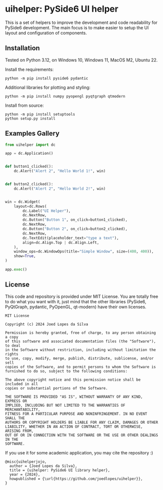 # uihelper: PySide6 UI helper

This is a set of helpers to improve the development and code readability for PySide6 development.
The main focus is to make easier to setup the UI layout and configuration of components.

## Installation

Tested on Python 3.12, on Windows 10, Windows 11, MacOS M2, Ubuntu 22.

Install the requirements:

```
python -m pip install pyside6 pydantic
```

Additional libraries for plotting and styling:
```
python -m pip install numpy pyopengl pyqtgraph qtmodern
```

Install from source:

```
python -m pip install setuptools
python setup.py install
```

## Examples Gallery

```python
from uihelper import dc

app = dc.Application()


def button1_clicked():
    dc.Alert("Alert 2", "Hello World 1!", win)


def button2_clicked():
    dc.Alert("Alert 2", "Hello World 2!", win)


win = dc.Widget(
    layout=dc.Rows(
        dc.Label("UI Helper"),
        dc.NextRow,
        dc.Button("Button 1", on_click=button1_clicked),
        dc.NextRow,
        dc.Button("Button 2", on_click=button2_clicked),
        dc.NextRow,
        dc.TextEdit(placeholder_text="type a text"),
        align=dc.Align.Top | dc.Align.Left,
    ),
    window_ops=dc.WindowOps(title="Simple Window", size=(400, 400)),
    show=True,
)

app.exec()
```


## License

This code and repository is provided under MIT License.
You are totally free to do what you want with it, just mind that the other libraries (PySide6, PyQtGraph, pydantic, PyOpenGL, qt-modern) have their own licenses.

```
MIT License

Copyright (c) 2024 Joed Lopes da Silva

Permission is hereby granted, free of charge, to any person obtaining a copy
of this software and associated documentation files (the "Software"), to deal
in the Software without restriction, including without limitation the rights
to use, copy, modify, merge, publish, distribute, sublicense, and/or sell
copies of the Software, and to permit persons to whom the Software is
furnished to do so, subject to the following conditions:

The above copyright notice and this permission notice shall be included in all
copies or substantial portions of the Software.

THE SOFTWARE IS PROVIDED "AS IS", WITHOUT WARRANTY OF ANY KIND, EXPRESS OR
IMPLIED, INCLUDING BUT NOT LIMITED TO THE WARRANTIES OF MERCHANTABILITY,
FITNESS FOR A PARTICULAR PURPOSE AND NONINFRINGEMENT. IN NO EVENT SHALL THE
AUTHORS OR COPYRIGHT HOLDERS BE LIABLE FOR ANY CLAIM, DAMAGES OR OTHER
LIABILITY, WHETHER IN AN ACTION OF CONTRACT, TORT OR OTHERWISE, ARISING FROM,
OUT OF OR IN CONNECTION WITH THE SOFTWARE OR THE USE OR OTHER DEALINGS IN THE
SOFTWARE.
```

If you use it for some academic application, you may cite the repository :)

```
@misc{uihelperjojo,
  author = {Joed Lopes da Silva},
  title = {uihelper: PySide6 UI library helper},
  year = {2024},
  howpublished = {\url{https://github.com/joedlopes/uihelper}},
}
```
